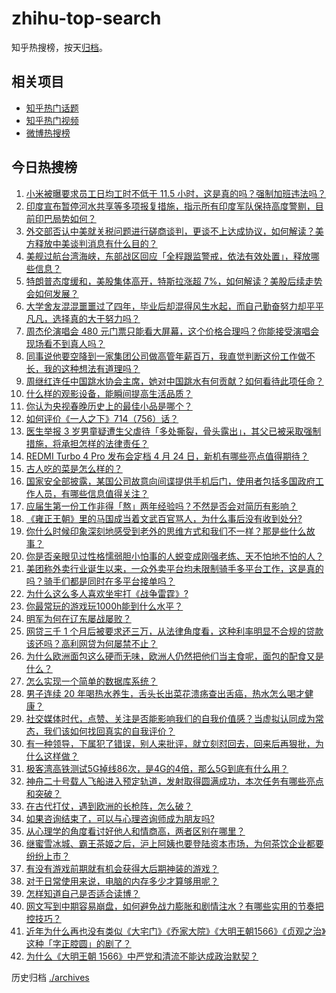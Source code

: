 # zhihu-top-search

知乎热搜榜，按天[归档](./archives)。

## 相关项目

- [知乎热门话题](https://github.com/justjavac/zhihu-trending-hot-questions)
- [知乎热门视频](https://github.com/justjavac/zhihu-trending-hot-video)
- [微博热搜榜](https://github.com/justjavac/weibo-trending-hot-search)

## 今日热搜榜

<!-- BEGIN -->
<!-- 最后更新时间 Fri Apr 25 2025 05:32:51 GMT+0800 (China Standard Time) -->

1. [小米被曝要求员工日均工时不低于 11.5 小时，这是真的吗？强制加班违法吗？](https://www.zhihu.com/search?q=https%3A%2F%2Fapi.zhihu.com%2Fquestions%2F1898838224698306578)
1. [印度宣布暂停河水共享等多项报复措施，指示所有印度军队保持高度警剔，目前印巴局势如何？](https://www.zhihu.com/search?q=https%3A%2F%2Fapi.zhihu.com%2Fquestions%2F1898697519900362362)
1. [外交部否认中美就关税问题进行磋商谈判，更谈不上达成协议，如何解读？美方释放中美谈判消息有什么目的？](https://www.zhihu.com/search?q=https%3A%2F%2Fapi.zhihu.com%2Fquestions%2F1898760695887131068)
1. [美舰过航台湾海峡，东部战区回应「全程跟监警戒，依法有效处置」，释放哪些信息？](https://www.zhihu.com/search?q=https%3A%2F%2Fapi.zhihu.com%2Fquestions%2F1898770010903651707)
1. [特朗普态度缓和，美股集体高开，特斯拉涨超 7%，如何解读？美股后续走势会如何发展？](https://www.zhihu.com/search?q=https%3A%2F%2Fapi.zhihu.com%2Fquestions%2F1898492637964645096)
1. [大学舍友混混噩噩过了四年，毕业后却混得风生水起，而自己勤奋努力却平平凡凡，选择真的大于努力吗？](https://www.zhihu.com/search?q=https%3A%2F%2Fapi.zhihu.com%2Fquestions%2F1892658872969303205)
1. [周杰伦演唱会 480 元门票只能看大屏幕，这个价格合理吗？你能接受演唱会现场看不到真人吗？](https://www.zhihu.com/search?q=https%3A%2F%2Fapi.zhihu.com%2Fquestions%2F1898659341768291075)
1. [同事说他要空降到一家集团公司做高管年薪百万，我直觉判断这份工作做不长，我的这种想法有道理吗？](https://www.zhihu.com/search?q=https%3A%2F%2Fapi.zhihu.com%2Fquestions%2F1897381385003570216)
1. [周继红连任中国跳水协会主席，她对中国跳水有何贡献？如何看待此项任命？](https://www.zhihu.com/search?q=https%3A%2F%2Fapi.zhihu.com%2Fquestions%2F1897969870261412950)
1. [什么样的观影设备，能瞬间提高生活品质？](https://www.zhihu.com/search?q=https%3A%2F%2Fapi.zhihu.com%2Fquestions%2F494059611)
1. [你认为央视春晚历史上的最佳小品是哪个？](https://www.zhihu.com/search?q=https%3A%2F%2Fapi.zhihu.com%2Fquestions%2F650118780)
1. [如何评价《一人之下》714（756）话？](https://www.zhihu.com/search?q=https%3A%2F%2Fapi.zhihu.com%2Fquestions%2F1898713573238244552)
1. [医生举报 3 岁男童疑遭生父虐待「多处撕裂，骨头露出」，其父已被采取强制措施，将承担怎样的法律责任？](https://www.zhihu.com/search?q=https%3A%2F%2Fapi.zhihu.com%2Fquestions%2F1898704334318953432)
1. [REDMI Turbo 4 Pro 发布会定档 4 月 24 日，新机有哪些亮点值得期待？](https://www.zhihu.com/search?q=https%3A%2F%2Fapi.zhihu.com%2Fquestions%2F1897611599767916596)
1. [古人吃的菜是怎么样的？](https://www.zhihu.com/search?q=https%3A%2F%2Fapi.zhihu.com%2Fquestions%2F32981448)
1. [国家安全部披露，某国公司故意向间谍提供手机后门，使用者包括多国政府工作人员，有哪些信息值得关注？](https://www.zhihu.com/search?q=https%3A%2F%2Fapi.zhihu.com%2Fquestions%2F1898661438660272698)
1. [应届生第一份工作非得「熬」两年经验吗？不然是否会对简历有影响？](https://www.zhihu.com/search?q=https%3A%2F%2Fapi.zhihu.com%2Fquestions%2F1895863961427105382)
1. [《雍正王朝》里的马国成当着文武百官骂人，为什么事后没有收到处分?](https://www.zhihu.com/search?q=https%3A%2F%2Fapi.zhihu.com%2Fquestions%2F662483122)
1. [你什么时候印象深刻地感受到老外的思维方式和我们不一样？那是些什么故事？](https://www.zhihu.com/search?q=https%3A%2F%2Fapi.zhihu.com%2Fquestions%2F544122720)
1. [你是否亲眼见过性格懦弱胆小怕事的人蜕变成刚强老练、天不怕地不怕的人？](https://www.zhihu.com/search?q=https%3A%2F%2Fapi.zhihu.com%2Fquestions%2F618697518)
1. [美团称外卖行业诞生以来，一众外卖平台均未限制骑手多平台工作，这是真的吗？骑手们都是同时在多平台接单吗？](https://www.zhihu.com/search?q=https%3A%2F%2Fapi.zhihu.com%2Fquestions%2F1897758688107787444)
1. [为什么这么多人喜欢坐牢打《战争雷霆》?](https://www.zhihu.com/search?q=https%3A%2F%2Fapi.zhihu.com%2Fquestions%2F14140065184)
1. [你最常玩的游戏玩1000h能到什么水平？](https://www.zhihu.com/search?q=https%3A%2F%2Fapi.zhihu.com%2Fquestions%2F1897122455220360537)
1. [明军为何在辽东屡战屡败？](https://www.zhihu.com/search?q=https%3A%2F%2Fapi.zhihu.com%2Fquestions%2F1898481086700427064)
1. [网贷三千 1 个月后被要求还三万，从法律角度看，这种利率明显不合规的贷款该还吗？高利网贷为何屡禁不止？](https://www.zhihu.com/search?q=https%3A%2F%2Fapi.zhihu.com%2Fquestions%2F1898364422256289221)
1. [为什么欧洲面包这么硬而无味，欧洲人仍然把他们当主食呢，面包的配食又是什么？](https://www.zhihu.com/search?q=https%3A%2F%2Fapi.zhihu.com%2Fquestions%2F1898030003909813770)
1. [怎么实现一个简单的数据库系统？](https://www.zhihu.com/search?q=https%3A%2F%2Fapi.zhihu.com%2Fquestions%2F26802517)
1. [男子连续 20 年喝热水养生，舌头长出菜花溃疡查出舌癌，热水怎么喝才健康？](https://www.zhihu.com/search?q=https%3A%2F%2Fapi.zhihu.com%2Fquestions%2F1898644583321138434)
1. [社交媒体时代，点赞、关注是否能影响我们的自我价值感？当虚拟认同成为常态，我们该如何找回真实的自我评价？](https://www.zhihu.com/search?q=https%3A%2F%2Fapi.zhihu.com%2Fquestions%2F15508367417)
1. [有一种领导，下属犯了错误，别人来批评，就立刻怼回去，回来后再狠批，为什么这样做？](https://www.zhihu.com/search?q=https%3A%2F%2Fapi.zhihu.com%2Fquestions%2F1898608195162841097)
1. [极客湾高铁测试5G掉线86次，是4G的4倍，那么5G到底有什么用？](https://www.zhihu.com/search?q=https%3A%2F%2Fapi.zhihu.com%2Fquestions%2F1897746007296570602)
1. [神舟二十号载人飞船进入预定轨道，发射取得圆满成功，本次任务有哪些亮点和突破？](https://www.zhihu.com/search?q=https%3A%2F%2Fapi.zhihu.com%2Fquestions%2F1895914116641695729)
1. [在古代打仗，遇到欧洲的长枪阵，怎么破？](https://www.zhihu.com/search?q=https%3A%2F%2Fapi.zhihu.com%2Fquestions%2F15356685521)
1. [如果咨询结束了，可以与心理咨询师成为朋友吗?](https://www.zhihu.com/search?q=https%3A%2F%2Fapi.zhihu.com%2Fquestions%2F498366337)
1. [从心理学的角度看讨好他人和情商高，两者区别在哪里？](https://www.zhihu.com/search?q=https%3A%2F%2Fapi.zhihu.com%2Fquestions%2F1898356375635079761)
1. [继蜜雪冰城、霸王茶姬之后，沪上阿姨也要登陆资本市场，为何茶饮企业都要纷纷上市？](https://www.zhihu.com/search?q=https%3A%2F%2Fapi.zhihu.com%2Fquestions%2F1898675525104395097)
1. [有没有游戏前期就有机会获得大后期神装的游戏？](https://www.zhihu.com/search?q=https%3A%2F%2Fapi.zhihu.com%2Fquestions%2F474872763)
1. [对于日常使用来说，电脑的内存多少才算够用呢？](https://www.zhihu.com/search?q=https%3A%2F%2Fapi.zhihu.com%2Fquestions%2F11600255630)
1. [怎样知道自己是否适合读博？](https://www.zhihu.com/search?q=https%3A%2F%2Fapi.zhihu.com%2Fquestions%2F1895998505132201801)
1. [网文写到中期容易崩盘，如何避免战力膨胀和剧情注水？有哪些实用的节奏把控技巧？](https://www.zhihu.com/search?q=https%3A%2F%2Fapi.zhihu.com%2Fquestions%2F1894818170197496956)
1. [近年为什么再也没有类似《大宅门》《乔家大院》《大明王朝1566》《贞观之治》这种「字正腔圆」的剧了？](https://www.zhihu.com/search?q=https%3A%2F%2Fapi.zhihu.com%2Fquestions%2F1896961464666943998)
1. [为什么《大明王朝 1566》中严党和清流不能达成政治默契？](https://www.zhihu.com/search?q=https%3A%2F%2Fapi.zhihu.com%2Fquestions%2F1890912156549087712)

<!-- END -->

历史归档 [./archives](./archives)
